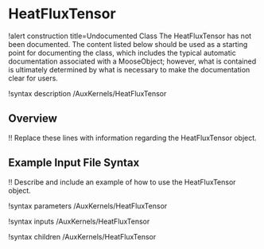 # HeatFluxTensor

!alert construction title=Undocumented Class
The HeatFluxTensor has not been documented. The content listed below should be used as a starting point for
documenting the class, which includes the typical automatic documentation associated with a
MooseObject; however, what is contained is ultimately determined by what is necessary to make the
documentation clear for users.

!syntax description /AuxKernels/HeatFluxTensor

## Overview

!! Replace these lines with information regarding the HeatFluxTensor object.

## Example Input File Syntax

!! Describe and include an example of how to use the HeatFluxTensor object.

!syntax parameters /AuxKernels/HeatFluxTensor

!syntax inputs /AuxKernels/HeatFluxTensor

!syntax children /AuxKernels/HeatFluxTensor
